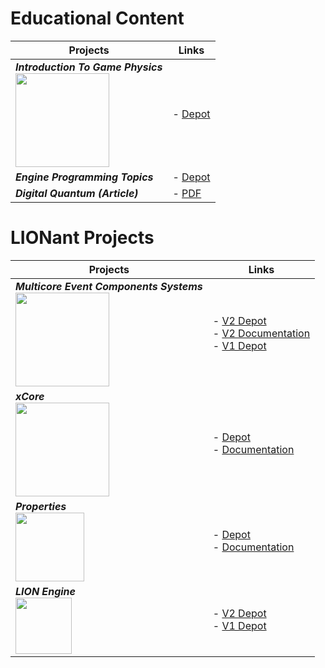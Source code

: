 # Educational Content

| Projects | Links |
| --- | --- |
| ***Introduction To Game Physics*** <br> <img src="https://i.imgur.com/0JXlUC7.jpg" align="left" width="150px" /> | - [Depot](https://gitlab.com/LIONant/introductiontogamephysics) |
| ***Engine Programming Topics*** | - [Depot](https://gitlab.com/LIONant/engine-programming-topics) |
| ***Digital Quantum (Article)*** | - [PDF](assets/The_Digital_Quantum.pdf) |

# LIONant Projects

| Projects | Links |
| --- | --- |
| ***Multicore Event Components Systems*** <br> <img src="https://i.imgur.com/NwahbNn.jpg" align="left" width="150px" /> | - [V2 Depot](https://github.com/LIONant-depot/MECS) <br> - [V2 Documentation](MECS/ShareComponents.md) <br> - [V1 Depot](https://gitlab.com/LIONant/MECS) |
| ***xCore***                              <br> <img src="https://i.imgur.com/thGy32h.jpg" align="left" width="150px"/>  | - [Depot](https://gitlab.com/LIONant/xcore)      <br> - [Documentation](MECS/ShareComponents.md) |
| ***Properties***                         <br> <img src="https://i.imgur.com/GfJb3sQ.jpg" align="left" width="110px"/>  | - [Depot](https://gitlab.com/LIONant/properties) <br> - [Documentation](https://gitlab.com/LIONant/properties/-/blob/master/docs/Documentation.md) |
| ***LION Engine***                        <br> <img src="https://assets.gitlab-static.net/uploads/-/system/project/avatar/1585334/LIONHeadV5.png?width=64" align="left" width="90px" />  | - [V2 Depot](https://gitlab.com/LIONant/LIONV2) <br> - [V1 Depot](https://gitlab.com/LIONant/LION) |

